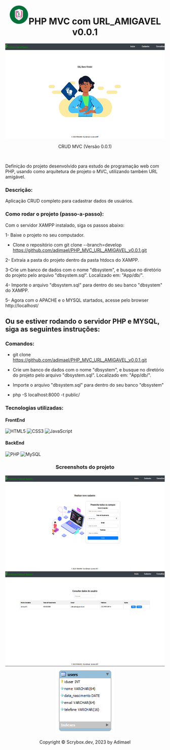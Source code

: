 <h1 align="center"><img src="public/assets/img/logo.png" width="62" height="62">PHP MVC com URL_AMIGAVEL v0.0.1</h1>

<p align="center">
<img src="public/assets/img/home.png" width="600" height="300">
</p>
<p align="center">
CRUD MVC (Versão 0.0.1)
</p>
<br>
<p>Definição do projeto desenvolvido para estudo de programação web com PHP, usando como arquitetura de projeto o MVC, utilizando também URL amigável.</p>

<h3>Descrição:</h3>
	<p>Aplicação CRUD completo para cadastrar dados de usuários.</p>

<h3>Como rodar o projeto (passo-a-passo):</h3>
<p>Com o servidor XAMPP instalado, siga os passos abaixo:</p>

1- Baixe o projeto no seu computador.
- Clone o repositório com git clone --branch=develop  https://github.com/adimael/PHP_MVC_URL_AMIGAVEL_v0.0.1.git
  
2- Extraia a pasta do projeto dentro da pasta htdocs do XAMPP.

3-Crie um banco de dados com o nome "dbsystem", e busque no diretório do projeto pelo arquivo "dbsystem.sql". Localizado em: "App/db/".

4- Importe o arquivo "dbsystem.sql" para dentro do seu banco "dbsystem" do XAMPP.

5- Agora com o APACHE e o MYSQL startados, acesse pelo browser http://localhost/

## Ou se estiver rodando o servidor PHP e MYSQL, siga as seguintes instruções:

### Comandos:

- git clone https://github.com/adimael/PHP_MVC_URL_AMIGAVEL_v0.0.1.git
- Crie um banco de dados com o nome "dbsystem", e busque no diretório do projeto pelo arquivo "dbsystem.sql". Localizado em: "App/db/".
- Importe o arquivo "dbsystem.sql" para dentro do seu banco "dbsystem"

- php -S localhost:8000 -t public/

<h3>Tecnologias utilizadas:</h3>

#### FrontEnd
![HTML5](https://img.shields.io/badge/html5-%23E34F26.svg?style=for-the-badge&logo=html5&logoColor=white)
![CSS3](https://img.shields.io/badge/css3-%231572B6.svg?style=for-the-badge&logo=css3&logoColor=white)
![JavaScript](https://img.shields.io/badge/javascript-%23323330.svg?style=for-the-badge&logo=javascript&logoColor=%23F7DF1E)
#### BackEnd
![PHP](https://img.shields.io/badge/php-%23777BB4.svg?style=for-the-badge&logo=php&logoColor=white)
![MySQL](https://img.shields.io/badge/mysql-%2300f.svg?style=for-the-badge&logo=mysql&logoColor=white)

<h3 align="center">
Screenshots do projeto
</h3>

<p align="center">
<img src="public/assets/img/cadastro.png" width="600" height="300">
<img src="public/assets/img/consulta.png" width="600" height="300">
<img src="App/db/db.png">
</p>


<footer>
<p align="center">
Copyright © Scrybox.dev, 2023 by Adimael
</p>
</footer>